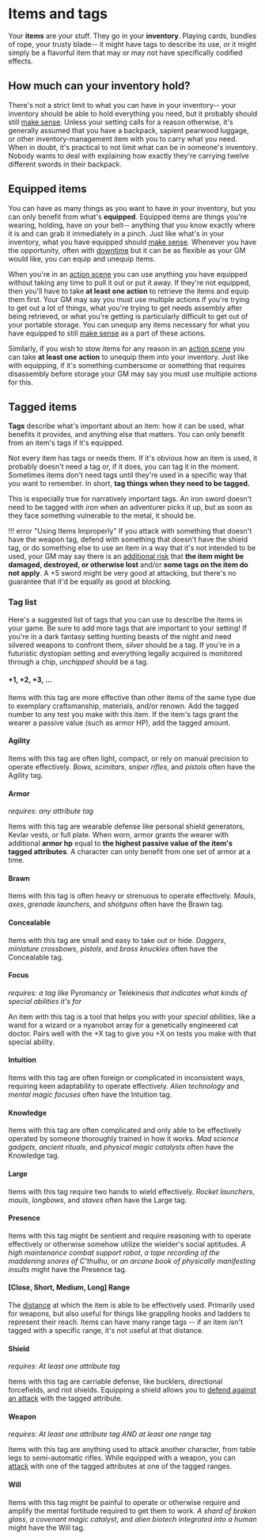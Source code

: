 # Items and tags

Your **items** are your stuff. They go in your **inventory**. Playing cards, bundles of rope, your trusty blade-- it might have tags to describe its use, or it might simply be a flavorful item that may or may not have specifically codified effects.

## How much can your inventory hold?

There's not a strict limit to what you can have in your inventory-- your inventory should be able to hold everything you need, but it probably should still [make sense](../getting_started/index.md#narrative-truth). Unless your setting calls for a reason otherwise, it's generally assumed that you have a backpack, sapient pearwood luggage, or other inventory-management item with you to carry what you need. When in doubt, it's practical to not limit what can be in someone's inventory. Nobody wants to deal with explaining how exactly they're carrying twelve different swords in their backpack.

## Equipped items

You can have as many things as you want to have in your inventory, but you can only benefit from what's **equipped**. Equipped items are things you're wearing, holding, have on your belt-- anything that you know exactly where it is and can grab it immediately in a pinch. Just like what's in your inventory, what you have equipped should [make sense](../getting_started/index.md#narrative-truth). Whenever you have the opportunity, often with [downtime](../gameplay/downtime.md) but it can be as flexible as your GM would like, you can equip and unequip items.

When you're in an [action scene](../gameplay/action.md) you can use anything you have equipped without taking any time to pull it out or put it away. If they're not equipped, then you'll have to take **at least one action** to retrieve the items and equip them first. Your GM may say you must use multiple actions if you're trying to get out a lot of things, what you're trying to get needs assembly after being retrieved, or what you're getting is particularly difficult to get out of your portable storage. You can unequip any items necessary for what you have equipped to still [make sense](../getting_started/index.md#narrative-truth) as a part of these actions.

Similarly, if you wish to stow items for any reason in an [action scene](../gameplay/action.md) you can take **at least one action** to unequip them into your inventory. Just like with equipping, if it's something cumbersome or something that requires disassembly before storage your GM may say you must use multiple actions for this.

## Tagged items

**Tags** describe what's important about an item: how it can be used, what benefits it provides, and anything else that matters. You can only benefit from an item's tags if it's equipped.

Not every item has tags or needs them. If it's obvious how an item is used, it probably doesn't need a tag or, if it does, you can tag it in the moment. Sometimes items don't need tags until they're used in a specific way that you want to remember. In short, **tag things when they need to be tagged.**

This is especially true for narratively important tags. An iron sword doesn't need to be tagged with _iron_ when an adventurer picks it up, but as soon as they face something vulnerable to the metal, it should be.

!!! error "Using Items Improperly"
	If you attack with something that doesn't have the weapon tag, defend with something that doesn't have the shield tag, or do something else to use an item in a way that it's not intended to be used, your GM may say there is an [additional risk](../gameplay/tests.md#risk-guidelines) that **the item might be damaged, destroyed, or otherwise lost** and/or **some tags on the item do not apply**. A +5 sword might be very good at attacking, but there's no guarantee that it'd be equally as good at blocking.

### Tag list

Here's a suggested list of tags that you can use to describe the items in your game. Be sure to add more tags that are important to your setting! If you're in a dark fantasy setting hunting beasts of the night and need silvered weapons to confront them, _silver_ should be a tag. If you're in a futuristic dystopian setting and everything legally acquired is monitored through a chip, _unchipped_ should be a tag.


#### +1, +2, +3, ...

Items with this tag are more effective than other items of the same type due to exemplary craftsmanship, materials, and/or renown. Add the tagged number to any test you make with this item. If the item's tags grant the wearer a passive value (such as armor HP), add the tagged amount.

#### Agility

Items with this tag are often light, compact, or rely on manual precision to operate effectively. _Bows_, _scimitars_, _sniper rifles_, and _pistols_ often have the Agility tag.

#### Armor

_requires: any attribute tag_

Items with this tag are wearable defense like personal shield generators, Kevlar vests, or full plate. When worn, armor grants the wearer with additional **armor hp** equal to **the highest passive value of the item's tagged attributes**. A character can only benefit from one set of armor at a time.

#### Brawn

Items with this tag is often heavy or strenuous to operate effectively. _Mauls_, _axes_, _grenade launchers_, and _shotguns_ often have the Brawn tag.

#### Concealable

Items with this tag are small and easy to take out or hide. _Daggers_, _miniature crossbows_, _pistols_, and _brass knuckles_ often have the Concealable tag.

#### Focus

_requires: a tag like_ Pyromancy _or_ Telekinesis _that indicates what kinds of special abilities it's for_

An item with this tag is a tool that helps you with your _special abilities_, like a wand for a wizard or a nyanobot array for a genetically engineered cat doctor. Pairs well with the +X tag to give you +X on tests you make with that special ability.

#### Intuition

Items with this tag are often foreign or complicated in inconsistent ways, requiring keen adaptability to operate effectively. _Alien technology_ and _mental magic focuses_ often have the Intuition tag.

#### Knowledge

Items with this tag are often complicated and only able to be effectively operated by someone thoroughly trained in how it works. _Mad science gadgets_, _ancient rituals_, and _physical magic catalysts_ often have the Knowledge tag.

#### Large

Items with this tag require two hands to wield effectively. _Rocket launchers_, _mauls_, _longbows_, and _staves_ often have the Large tag.

#### Presence

Items with this tag might be sentient and require reasoning with to operate effectively or otherwise somehow utilize the wielder's social aptitudes. _A high maintenance combat support robot_, _a tape recording of the maddening snores of C'thulhu_, or _an arcane book of physically manifesting insults_ might have the Presence tag.

#### [Close, Short, Medium, Long] Range

The [distance](../getting_started/index.md#ranges-and-spaces) at which the item is able to be effectively used. Primarily used for weapons, but also useful for things like grappling hooks and ladders to represent their reach. Items can have many range tags -- if an item isn't tagged with a specific range, it's not useful at that distance.

#### Shield

_requires: At least one attribute tag_

Items with this tag are carriable defense, like bucklers, directional forcefields, and riot shields. Equipping a shield allows you to [defend against an attack](basic_abilities.md#defending-against-an-attack) with the tagged attribute.

#### Weapon

_requires: At least one attribute tag AND at least one range tag_

Items with this tag are anything used to attack another character, from table legs to semi-automatic rifles. While equipped with a weapon, you can [attack](basic_abilities.md#attacking-with-a-weapon) with one of the tagged attributes at one of the tagged ranges.

#### Will

Items with this tag might be painful to operate or otherwise require and amplify the mental fortitude required to get them to work. _A shard of broken glass_, _a covenant magic catalyst_, and _alien biotech integrated into a human_ might have the Will tag.
